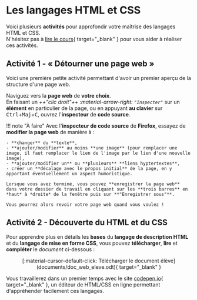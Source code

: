 # Les langages HTML et CSS

Voici plusieurs **activités** pour approfondir votre maîtrise des langages HTML et CSS.  
N'hésitez pas à [lire le cours](cours_html_css.md){ target="_blank" } pour vous aider à réaliser ces activités.

## Activité 1 - « Détourner une page web »

Voici une première petite activité permettant d'avoir un premier aperçu de la structure d'une page web.

Naviguez vers la **page web** de **votre choix**.  
En faisant un *++"clic droit"++ :material-arrow-right: `"Inspecter"`* sur un **élément** en particulier de la page, ou en appuyant **au clavier** sur <span class="keys"><kbd class="key-control">Ctrl</kbd><span>+</span><kbd class="key-shift">Maj</kbd><span>+</span><kbd class="key-c">C</kbd></span>, ouvrez l'**inspecteur** de **code source**.

!!! note "À faire"
    Avec l'**inspecteur de code source** de **Firefox**, essayez de **modifier la page web** de manière à :

    - **changer** du **texte**,
    - **ajouter/modifier** au moins **une image** (pour remplacer une image, il faut remplacer le lien de l'image par le lien d'une nouvelle image),
    - **ajouter/modifier un** ou **plusieurs** **liens hyptertextes**,
    - créer un **décalage avec le propos initial** de la page, en y apportant éventuellement un aspect humoristique.

    Lorsque vous avez terminé, vous pouvez **enregistrer la page web** dans votre dossier de travail en cliquant sur les **trois barres** en *haut* à *droite* de la fenêtre puis sur **"Enregistrer sous"**.

    Vous pourrez alors revoir votre page web quand vous voulez !

## Activité 2 - Découverte du HTML et du CSS

Pour apprendre plus en détails les **bases** du **langage de description HTML** et du **langage de mise en forme CSS**, vous pouvez **télécharger**, **lire** et **compléter** le *document* ci-dessous :

<center>
[:material-cursor-default-click: Télécharger le document élève](documents/doc_web_eleve.odt){ target="_blank" }
</center>

Vous travaillerez dans un premier temps avec le site [codepen.io](https://codepen.io/pen){ target="_blank" }, un éditeur de HTML/CSS en ligne permettant d'appréhender facilement ces langages.